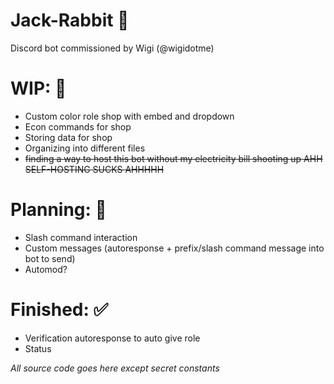 # Jack-Rabbit 🥕
Discord bot commissioned by Wigi (@wigidotme)

# WIP: 💬
- Custom color role shop with embed and dropdown
- Econ commands for shop
- Storing data for shop
- Organizing into different files
- ~~finding a way to host this bot without my electricity bill shooting up AHH SELF-HOSTING SUCKS AHHHHH~~

# Planning: 💭
- Slash command interaction
- Custom messages (autoresponse + prefix/slash command message into bot to send)
- Automod?

# Finished: ✅
- Verification autoresponse to auto give role
- Status

*All source code goes here except secret constants*

